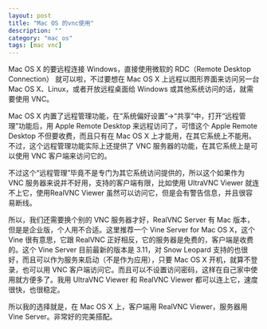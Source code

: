 ```yaml
---
layout: post
title: "Mac OS 的vnc使用"
description: ""
category: "mac os"
tags: [mac vnc]
---
```

Mac OS X 的要远程连接 Windows，直接使用微软的 RDC（Remote Desktop Connection） 就可以啦，不过要想在 Mac OS X 上远程以图形界面来访问另一台 Mac OS X、Linux，或者开放远程桌面给 Windows 或其他系统访问的话，就需要使用 VNC。

Mac OS X 内置了远程管理功能，在“系统偏好设置”->“共享”中，打开“远程管理”功能后，用 Apple Remote Desktop 来远程访问了，可惜这个 Apple Remote Desktop 不但要收费，而且只有在 Mac OS X 上才能用，在其它系统上不能用。不过，这个远程管理功能实际上还提供了 VNC 服务器的功能，在其它系统上是可以使用 VNC 客户端来访问它的。

不过这个“远程管理”毕竟不是专门为其它系统访问提供的，所以这个如果作为 VNC 服务器来说并不好用，支持的客户端有限，比如使用 UltraVNC Viewer 就连不上它，使用RealVNC Viewer 虽然可以访问它，但是会有警告信息，并且很容易断线。

所以，我们还需要换个别的 VNC 服务器才好，RealVNC Server 有 Mac 版本，但是是企业版，个人用不合适。这里推荐一个 Vine Server for Mac OS X，这个 Vine 很有意思，它跟 RealVNC 正好相反，它的服务器是免费的，客户端是收费的。这个 Vine Server 目前最新的版本是 3.11，对 Snow Leopard 支持的也很好，而且可以作为服务来启动（不是作为应用），只要 Mac OS X 开机，就算不登录，也可以用 VNC 客户端访问它。而且可以不设置访问密码，这样在自己家中使用就方便多了。我用  UltraVNC Viewer 和 RealVNC Viewer 都可以连上它，速度很快，也很稳定。

所以我的选择就是，在 Mac OS X 上，客户端用 RealVNC Viewer，服务器用 Vine Server。非常好的完美搭配。
